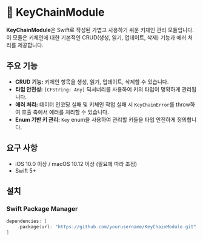 # 🔐 KeyChainModule

**KeyChainModule**은 Swift로 작성된 가볍고 사용하기 쉬운 키체인 관리 모듈입니다.  
이 모듈은 키체인에 대한 기본적인 CRUD(생성, 읽기, 업데이트, 삭제) 기능과 에러 처리를 제공합니다.

## 주요 기능

- **CRUD 기능:** 키체인 항목을 생성, 읽기, 업데이트, 삭제할 수 있습니다.
- **타입 안전성:** `[CFString: Any]` 딕셔너리를 사용하여 키의 타입이 명확하게 관리됩니다.
- **에러 처리:** 데이터 인코딩 실패 및 키체인 작업 실패 시 `KeyChainError`를 throw하여 호출 측에서 에러를 처리할 수 있습니다.
- **Enum 기반 키 관리:** `Key` enum을 사용하여 관리할 키들을 타입 안전하게 정의합니다.

## 요구 사항

- iOS 10.0 이상 / macOS 10.12 이상 (필요에 따라 조정)
- Swift 5+

## 설치

### Swift Package Manager

```swift
dependencies: [
    .package(url: "https://github.com/yourusername/KeyChainModule.git", from: "1.0.2")
]
